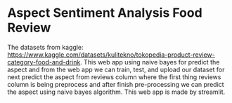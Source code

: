 # Aspect Sentiment Analysis Food Review
The datasets from kaggle: https://www.kaggle.com/datasets/kulitekno/tokopedia-product-review-category-food-and-drink.
This web app using naive bayes for predict the aspect and from the web app we can train, test, and upload our dataset for next predict 
the aspect from reviews column where the first thing reviews column is being preprocess and after finish pre-processing we can predict the aspect using naive bayes algorithm.
This web app is made by streamlit.
